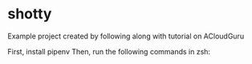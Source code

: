 # shotty
Example project created by following along with tutorial on ACloudGuru

First, install pipenv
Then, run the following commands in zsh:
